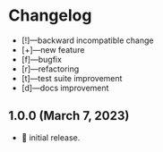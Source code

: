 # Changelog

-   [!]—backward incompatible change
-   [+]—new feature
-   [f]—bugfix
-   [r]—refactoring
-   [t]—test suite improvement
-   [d]—docs improvement


## 1.0.0 (March 7, 2023)

-   🎉 initial release.

